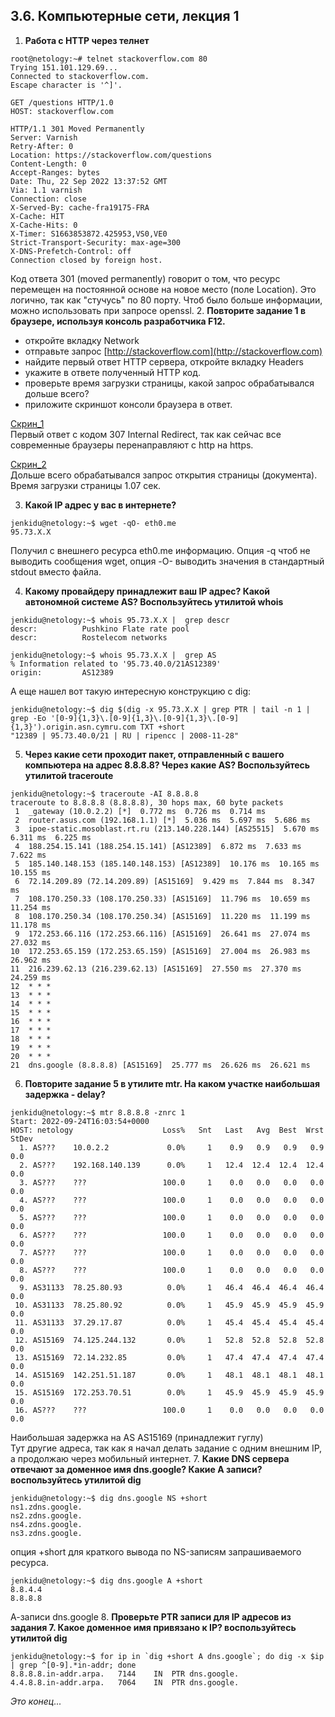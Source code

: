 ## 3.6. Компьютерные сети, лекция 1 ##  

1. **Работа c HTTP через телнет**
```
root@netology:~# telnet stackoverflow.com 80 
Trying 151.101.129.69... 
Connected to stackoverflow.com. 
Escape character is '^]'. 

GET /questions HTTP/1.0 
HOST: stackoverflow.com 

HTTP/1.1 301 Moved Permanently 
Server: Varnish 
Retry-After: 0 
Location: https://stackoverflow.com/questions 
Content-Length: 0 
Accept-Ranges: bytes 
Date: Thu, 22 Sep 2022 13:37:52 GMT 
Via: 1.1 varnish 
Connection: close 
X-Served-By: cache-fra19175-FRA 
X-Cache: HIT 
X-Cache-Hits: 0 
X-Timer: S1663853872.425953,VS0,VE0 
Strict-Transport-Security: max-age=300 
X-DNS-Prefetch-Control: off 
Connection closed by foreign host.
```
Код ответа 301 (moved permanently) говорит о том, что ресурс перемещен на постоянной основе на новое место (поле Location). Это логично, так как "стучусь" по 80 порту. Чтоб было больше информации, можно использовать при запросе openssl.
2. **Повторите задание 1 в браузере, используя консоль разработчика F12.**
- откройте вкладку Network
- отправьте запрос [http://stackoverflow.com](http://stackoverflow.com)
- найдите первый ответ HTTP сервера, откройте вкладку Headers
- укажите в ответе полученный HTTP код.
- проверьте время загрузки страницы, какой запрос обрабатывался дольше всего?
- приложите скриншот консоли браузера в ответ.  

[Скрин_1](https://disk.yandex.ru/i/5eeVefBS7mLW3Q)  
Первый ответ с кодом 307 Internal Redirect, так как сейчас все современные браузеры перенаправляют с http на https. 

[Скрин_2](https://disk.yandex.ru/i/urF-Q3Cg5lB_wg)   
Дольше всего обрабатывался запрос открытия страницы (документа). Время загрузки страницы 1.07 сек.

3. **Какой IP адрес у вас в интернете?**
```
jenkidu@netology:~$ wget -qO- eth0.me
95.73.X.X
```
Получил с внешнего ресурса eth0.me информацию. Опция -q чтоб не выводить сообщения wget, опция -O- выводить значения в стандартный stdout вместо файла.  

4. **Какому провайдеру принадлежит ваш IP адрес? Какой автономной системе AS? Воспользуйтесь утилитой whois**
```
jenkidu@netology:~$ whois 95.73.X.X |  grep descr
descr:          Pushkino Flate rate pool
descr:          Rostelecom networks
```

```
jenkidu@netology:~$ whois 95.73.X.X |  grep AS
% Information related to '95.73.40.0/21AS12389'
origin:         AS12389
```
А еще нашел вот такую интересную конструкцию с dig:
```
jenkidu@netology:~$ dig $(dig -x 95.73.X.X | grep PTR | tail -n 1 | grep -Eo '[0-9]{1,3}\.[0-9]{1,3}\.[0-9]{1,3}\.[0-9]{1,3}').origin.asn.cymru.com TXT +short
"12389 | 95.73.40.0/21 | RU | ripencc | 2008-11-28"
```
5. **Через какие сети проходит пакет, отправленный с вашего компьютера на адрес 8.8.8.8? Через какие AS? Воспользуйтесь утилитой traceroute**
```
jenkidu@netology:~$ traceroute -AI 8.8.8.8
traceroute to 8.8.8.8 (8.8.8.8), 30 hops max, 60 byte packets
 1  _gateway (10.0.2.2) [*]  0.772 ms  0.726 ms  0.714 ms
 2  router.asus.com (192.168.1.1) [*]  5.036 ms  5.697 ms  5.686 ms
 3  ipoe-static.mosoblast.rt.ru (213.140.228.144) [AS25515]  5.670 ms  6.311 ms  6.225 ms
 4  188.254.15.141 (188.254.15.141) [AS12389]  6.872 ms  7.633 ms  7.622 ms
 5  185.140.148.153 (185.140.148.153) [AS12389]  10.176 ms  10.165 ms  10.155 ms
 6  72.14.209.89 (72.14.209.89) [AS15169]  9.429 ms  7.844 ms  8.347 ms
 7  108.170.250.33 (108.170.250.33) [AS15169]  11.796 ms  10.659 ms  11.254 ms
 8  108.170.250.34 (108.170.250.34) [AS15169]  11.220 ms  11.199 ms  11.178 ms
 9  172.253.66.116 (172.253.66.116) [AS15169]  26.641 ms  27.074 ms  27.032 ms
10  172.253.65.159 (172.253.65.159) [AS15169]  27.004 ms  26.983 ms  26.962 ms
11  216.239.62.13 (216.239.62.13) [AS15169]  27.550 ms  27.370 ms  24.259 ms
12  * * *
13  * * *
14  * * *
15  * * *
16  * * *
17  * * *
18  * * *
19  * * *
20  * * *
21  dns.google (8.8.8.8) [AS15169]  25.777 ms  26.626 ms  26.621 ms
```
6. **Повторите задание 5 в утилите mtr. На каком участке наибольшая задержка - delay?**
```
jenkidu@netology:~$ mtr 8.8.8.8 -znrc 1
Start: 2022-09-24T16:03:54+0000
HOST: netology                    Loss%   Snt   Last   Avg  Best  Wrst StDev
  1. AS???    10.0.2.2             0.0%     1    0.9   0.9   0.9   0.9   0.0
  2. AS???    192.168.140.139      0.0%     1   12.4  12.4  12.4  12.4   0.0
  3. AS???    ???                 100.0     1    0.0   0.0   0.0   0.0   0.0
  4. AS???    ???                 100.0     1    0.0   0.0   0.0   0.0   0.0
  5. AS???    ???                 100.0     1    0.0   0.0   0.0   0.0   0.0
  6. AS???    ???                 100.0     1    0.0   0.0   0.0   0.0   0.0
  7. AS???    ???                 100.0     1    0.0   0.0   0.0   0.0   0.0
  8. AS???    ???                 100.0     1    0.0   0.0   0.0   0.0   0.0
  9. AS31133  78.25.80.93          0.0%     1   46.4  46.4  46.4  46.4   0.0
 10. AS31133  78.25.80.92          0.0%     1   45.9  45.9  45.9  45.9   0.0
 11. AS31133  37.29.17.87          0.0%     1   45.4  45.4  45.4  45.4   0.0
 12. AS15169  74.125.244.132       0.0%     1   52.8  52.8  52.8  52.8   0.0
 13. AS15169  72.14.232.85         0.0%     1   47.4  47.4  47.4  47.4   0.0
 14. AS15169  142.251.51.187       0.0%     1   48.1  48.1  48.1  48.1   0.0
 15. AS15169  172.253.70.51        0.0%     1   45.9  45.9  45.9  45.9   0.0
 16. AS???    ???                 100.0     1    0.0   0.0   0.0   0.0   0.0
```
Наибольшая задержка на AS AS15169 (принадлежит гуглу)  
Тут другие адреса, так как я начал делать задание с одним внешним IP, а продолжаю через мобильный интернет.
7. **Какие DNS сервера отвечают за доменное имя dns.google? Какие A записи? воспользуйтесь утилитой dig**
```
jenkidu@netology:~$ dig dns.google NS +short
ns1.zdns.google.
ns2.zdns.google.
ns4.zdns.google.
ns3.zdns.google.
```
опция +short для краткого вывода по NS-записям запрашиваемого ресурса.

```
jenkidu@netology:~$ dig dns.google A +short
8.8.4.4
8.8.8.8
```
А-записи dns.google
8. **Проверьте PTR записи для IP адресов из задания 7. Какое доменное имя привязано к IP? воспользуйтесь утилитой dig**
```
jenkidu@netology:~$ for ip in `dig +short A dns.google`; do dig -x $ip | grep ^[0-9].*in-addr; done
8.8.8.8.in-addr.arpa.	7144	IN	PTR	dns.google.
4.4.8.8.in-addr.arpa.	7064	IN	PTR	dns.google.
```
_Это конец..._
